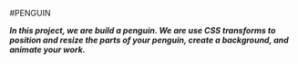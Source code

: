 #PENGUIN

***In this project, we are build a penguin. We are use CSS transforms to position and resize the parts of your penguin, create a background, and animate your work.***